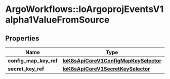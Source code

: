 # ArgoWorkflows::IoArgoprojEventsV1alpha1ValueFromSource

## Properties
Name | Type | Description | Notes
------------ | ------------- | ------------- | -------------
**config_map_key_ref** | [**IoK8sApiCoreV1ConfigMapKeySelector**](IoK8sApiCoreV1ConfigMapKeySelector.md) |  | [optional] 
**secret_key_ref** | [**IoK8sApiCoreV1SecretKeySelector**](IoK8sApiCoreV1SecretKeySelector.md) |  | [optional] 


